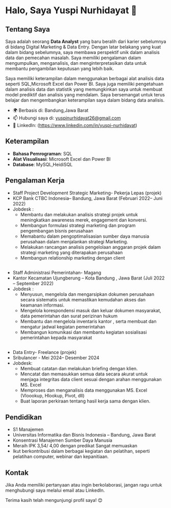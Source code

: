 
# Halo, Saya Yuspi Nurhidayat 👋

## Tentang Saya
Saya adalah seorang **Data Analyst** yang baru beralih dari karier sebelumnya di bidang Digital Marketing & Data Entry. Dengan latar belakang yang kuat dalam bidang sebelumnya, saya membawa perspektif unik dalam analisis data dan pemecahan masalah. Saya memiliki pengalaman dalam mengumpulkan, menganalisis, dan menginterpretasikan data untuk membantu pengambilan keputusan yang lebih baik.

Saya memiliki keterampilan dalam menggunakan berbagai alat analisis data seperti SQL,Microsoft Excel dan Power BI. Saya juga memiliki pengetahuan dalam analisis data dan statistik yang memungkinkan saya untuk membuat model prediktif dan analisis yang mendalam. Saya bersemangat untuk terus belajar dan mengembangkan keterampilan saya dalam bidang data analisis.

- 🌍 Berbasis di: Bandung,Jawa Barat
- 📫 Hubungi saya di: yuspinurhidayat26@gmail.com
- 💼 LinkedIn: (https://www.linkedin.com/in/yuspi-nurhidayat)

## Keterampilan
- **Bahasa Pemrograman**: SQL
- **Alat Visualisasi**: Microsoft Excel dan Power BI
- **Database**: MySQL,HeidiSQL

## Pengalaman Kerja
- Staff Project Development Strategic Marketing- Pekerja Lepas (projek)
- KCP Bank CTBC Indonesia– Bandung, Jawa Barat	(Februari 2022– Juni 2022)
- Jobdesk :
  - Membantu dan melakukan analisis strategi projek untuk meningkatkan awareness merek, engagement dan konversi.
  - Membangun formulasi strategi marketing dan program pengembangan bisnis perusahaan 
  - Memabantu dalam pengoptimalisasian sumber daya manusia perusahaan dalam menjalankan strategi Marketing.
  - Melakukan rancangan analisis pengelolaan anggaran projek dalam strategi marketing yang diterapakan perusahaan
  - Membangun relationship marketing dengan client 
        




##
- Staff Administrasi Pemerintahan- Magang
- Kantor Kecamatan Ujungberung – Kota Bandung , Jawa Barat	(Juli 2022 – September 2022)
- Jobdesk :
  - Menyusun, mengelola dan mengarsipkan dokumen perusahaan secara sistematis untuk memastikan kemudahan akses dan keamanan informasi.
  - Mengelola korespondensi masuk dan keluar dokumen masyarakat, data pemerintahan dan surat perizinan hukum
  - Membantu dan mengelola inventaris kantor , serta membuat dan mengatur jadwal kegiatan pemerintahan
  - Membangun komunikasi dan membantu kegiatan sosialisasi pemerintahan kepada masyarakat
##
- Data Entry- Freelance (projek)
- Sribulancer -	Mei 2024– Desember 2024
- Jobdesk:
  - Membuat catatan dan melakukan briefing dengan klien. 
  - Mencatat dan memasukkan semua data secara akurat untuk menjaga integritas data client sesuai dengan arahan menggunakan MS. Excel 
  - Memproses dan menganalisis data menggunakan MS. Excel (Vloookup, Hlookup, Pivot, dll) 
  - Buat laporan perkiraan tentang hasil kerja sama dengan klien.


## Pendidikan
- S1 Manajemen
- Universitas Informatika dan Bisnis Indonesia – Bandung, Jawa Barat
- Konsentrasi Manajemen Sumber Daya Manusia
- Meraih IPK 3,54/ 4,00 dengan predikat Sangat memuaskan
- Ikut berkontribusi dalam berbagai kegiatan dan pelatihan, seperti pelatihan computer, webinar dan kepanitiaan.


## Kontak
Jika Anda memiliki pertanyaan atau ingin berkolaborasi, jangan ragu untuk menghubungi saya melalui email atau LinkedIn.

Terima kasih telah mengunjungi profil saya! 😊
